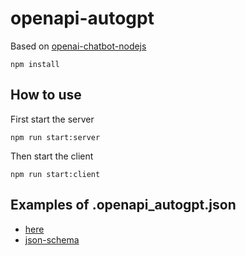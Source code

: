 # openapi-autogpt

Based on [openai-chatbot-nodejs](https://github.com/jeromeetienne/openai-chatbot-nodejs)


```
npm install
```

## How to use

First start the server

```
npm run start:server
```

Then start the client

```
npm run start:client
```

## Examples of .openapi_autogpt.json
- [here](./examples/example_server_api.openapi_autogpt.json)
- [json-schema](./data/openapi_autogpt.readline_history.json)
